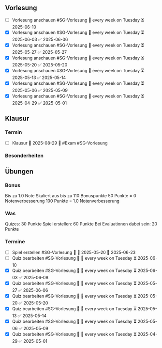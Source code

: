 ## Vorlesung
- [ ] Vorlesung anschauen #SG-Vorlesung 🔁 every week on Tuesday ⏳ 2025-06-10
- [x] Vorlesung anschauen #SG-Vorlesung 🔁 every week on Tuesday ⏳ 2025-06-03 ✅ 2025-06-06
- [x] Vorlesung anschauen #SG-Vorlesung 🔁 every week on Tuesday ⏳ 2025-05-27 ✅ 2025-05-27
- [x] Vorlesung anschauen #SG-Vorlesung 🔁 every week on Tuesday ⏳ 2025-05-20 ✅ 2025-05-20
- [x] Vorlesung anschauen #SG-Vorlesung 🔁 every week on Tuesday ⏳ 2025-05-13 ✅ 2025-05-14
- [x] Vorlesung anschauen #SG-Vorlesung 🔁 every week on Tuesday ⏳ 2025-05-06 ✅ 2025-05-09
- [x] Vorlesung anschauen #SG-Vorlesung 🔁 every week on Tuesday ⏳ 2025-04-29 ✅ 2025-05-01
## Klausur
### Termin
- [ ] Klausur 🛫 2025-08-29 🔺 #Exam #SG-Vorlesung 

### Besonderheiten
## Übungen
### Bonus
Bis zu 1.0 Note
Skaliert aus bis zu 110 Bonuspunkte
50 Punkte = 0 Notenverbesserung
100 Punkte = 1.0 Notenverbesserung
### Was
Quizes: 30 Punkte
Spiel erstellen: 60 Punkte
Bei Evaluationen dabei sein: 20 Punkte

### Termine
- [ ] Spiel erstellen #SG-Vorlesung 🔼 🛫 2025-05-20 📅 2025-06-23
- [ ] Quiz bearbeiten #SG-Vorlesung 🔼 🔁 every week on Tuesday ⏳ 2025-06-10
- [x] Quiz bearbeiten #SG-Vorlesung 🔼 🔁 every week on Tuesday ⏳ 2025-06-03 ✅ 2025-06-08
- [x] Quiz bearbeiten #SG-Vorlesung 🔼 🔁 every week on Tuesday ⏳ 2025-05-27 ✅ 2025-06-06
- [x] Quiz bearbeiten #SG-Vorlesung 🔼 🔁 every week on Tuesday ⏳ 2025-05-20 ✅ 2025-05-20
- [x] Quiz bearbeiten #SG-Vorlesung 🔼 🔁 every week on Tuesday ⏳ 2025-05-13 ✅ 2025-05-14
- [x] Quiz bearbeiten #SG-Vorlesung 🔼 🔁 every week on Tuesday ⏳ 2025-05-06 ✅ 2025-05-09
- [x] Quiz bearbeiten #SG-Vorlesung 🔼 🔁 every week on Tuesday ⏳ 2025-04-29 ✅ 2025-05-01